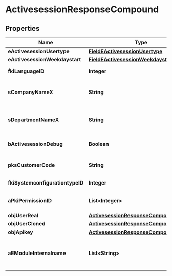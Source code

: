 

# ActivesessionResponseCompound

## Properties

Name | Type | Description | Notes
------------ | ------------- | ------------- | -------------
**eActivesessionUsertype** | [**FieldEActivesessionUsertype**](FieldEActivesessionUsertype.md) |  | 
**eActivesessionWeekdaystart** | [**FieldEActivesessionWeekdaystart**](FieldEActivesessionWeekdaystart.md) |  | 
**fkiLanguageID** | **Integer** | The unique ID of the Language.  Valid values:  |Value|Description| |-|-| |1|French| |2|English| | 
**sCompanyNameX** | **String** | The Name of the Company in the language of the requester | 
**sDepartmentNameX** | **String** | The Name of the Department in the language of the requester | 
**bActivesessionDebug** | **Boolean** | Whether the active session is in debug or not | 
**pksCustomerCode** | **String** | The customer code assigned to your account | 
**fkiSystemconfigurationtypeID** | **Integer** | The unique ID of the Systemconfigurationtype |  [optional]
**aPkiPermissionID** | **List&lt;Integer&gt;** | An array of permissions granted to the user or api key | 
**objUserReal** | [**ActivesessionResponseCompoundUser**](ActivesessionResponseCompoundUser.md) |  | 
**objUserCloned** | [**ActivesessionResponseCompoundUser**](ActivesessionResponseCompoundUser.md) |  |  [optional]
**objApikey** | [**ActivesessionResponseCompoundApikey**](ActivesessionResponseCompoundApikey.md) |  |  [optional]
**aEModuleInternalname** | **List&lt;String&gt;** | An Array of Registered modules.  These are the modules that are Licensed to be used by the User or the API Key. | 




